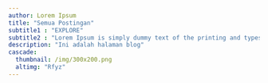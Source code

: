 ```yaml
---
author: Lorem Ipsum
title: "Semua Postingan"
subtitle1 : "EXPLORE"
subtitle2 : "Lorem Ipsum is simply dummy text of the printing and typesetting industry. Lorem Ipsum has been the dummy text ever since the 1500s industrs standard dummy text ever since the 1500s."
description: "Ini adalah halaman blog"
cascade:
  thumbnail: /img/300x200.png
  altimg: "Rfyz"
---
```

